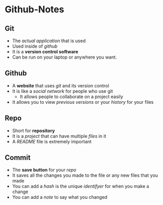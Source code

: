 # Github-Notes

## Git

* The _actual application_ that is used
* Used inside of _github_
* It is a **version control software**
* Can be run on your laptop or anywhere you want.

## Github

* A **website** that uses _git_ and its version control
* It is like a _social network_ for people who use git
  * It allows people to collaborate on a project easily
* It allows you to view _previous versions_ or your _history_ for your files

## Repo

* Short for **repository**
* It is a _project_ that can have multiple _files_ in it
* A _README_ file is extremely important

## Commit

* The **save button** for your _repo_
* It saves all the changes you made to the file or any new files that you made
* You can add a _hash_ is the unique _identifyer_ for when you make a change
* You can add a _note_ to say what you changed
